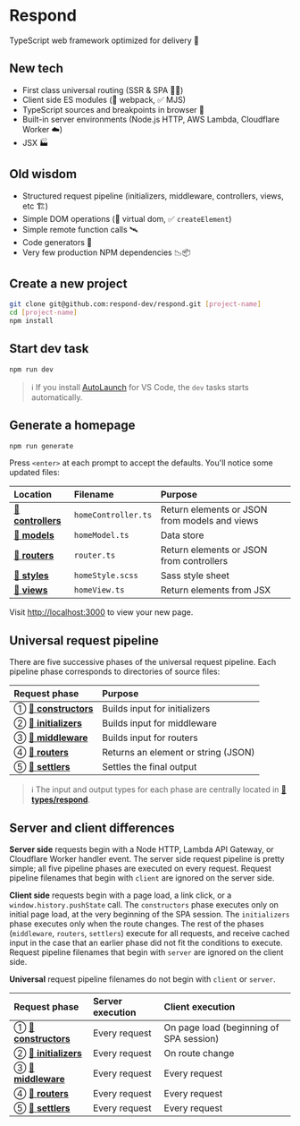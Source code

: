 # Respond

TypeScript web framework optimized for delivery 🚚

## New tech

- First class universal routing (SSR & SPA 🧖‍♀️)
- Client side ES modules (🚫 webpack, ✅ MJS)
- TypeScript sources and breakpoints in browser 🧘
- Built-in server environments (Node.js HTTP, AWS Lambda, Cloudflare Worker ☁️)
- JSX 🏭

## Old wisdom

- Structured request pipeline (initializers, middleware, controllers, views, etc 🏗️)
- Simple DOM operations (🚫 virtual dom, ✅ `createElement`)
- Simple remote function calls 🛰️
- Code generators 📝
- Very few production NPM dependencies 📉📦

## Create a new project

```bash
git clone git@github.com:respond-dev/respond.git [project-name]
cd [project-name]
npm install
```

## Start dev task

```bash
npm run dev
```

> ℹ️ If you install [AutoLaunch](https://marketplace.visualstudio.com/items?itemName=philfontaine.autolaunch) for VS Code, the `dev` tasks starts automatically.

## Generate a homepage

```bash
npm run generate
```

Press `<enter>` at each prompt to accept the defaults. You'll notice some updated files:

| Location                              | Filename            | Purpose                                       |
| :------------------------------------ | :------------------ | :-------------------------------------------- |
| [📁 **controllers**](src/controllers) | `homeController.ts` | Return elements or JSON from models and views |
| [📁 **models**](src/models)           | `homeModel.ts`      | Data store                                    |
| [📁 **routers**](src/routers)         | `router.ts`         | Return elements or JSON from controllers      |
| [📁 **styles**](src/styles)           | `homeStyle.scss`    | Sass style sheet                              |
| [📁 **views**](src/views)             | `homeView.ts`       | Return elements from JSX                      |

Visit <http://localhost:3000> to view your new page.

## Universal request pipeline

There are five successive phases of the universal request pipeline. Each pipeline phase corresponds to directories of source files:

| Request phase                             | Purpose                             |
| :---------------------------------------- | :---------------------------------- |
| ① [📁 **constructors**](src/constructors) | Builds input for initializers       |
| ② [📁 **initializers**](src/initializers) | Builds input for middleware         |
| ③ [📁 **middleware**](src/middleware)     | Builds input for routers            |
| ④ [📁 **routers**](src/routers)           | Returns an element or string (JSON) |
| ⑤ [📁 **settlers**](src/settlers)         | Settles the final output            |

> ℹ️ The input and output types for each phase are centrally located in [📁 **types/respond**](src/types/respond).

## Server and client differences

**Server side** requests begin with a Node HTTP, Lambda API Gateway, or Cloudflare Worker handler event. The server side request pipeline is pretty simple; all five pipeline phases are executed on every request. Request pipeline filenames that begin with `client` are ignored on the server side.

**Client side** requests begin with a page load, a link click, or a `window.history.pushState` call. The `constructors` phase executes only on initial page load, at the very beginning of the SPA session. The `initializers` phase executes only when the route changes. The rest of the phases (`middleware`, `routers`, `settlers`) execute for all requests, and receive cached input in the case that an earlier phase did not fit the conditions to execute. Request pipeline filenames that begin with `server` are ignored on the client side.

**Universal** request pipeline filenames do not begin with `client` or `server`.

| Request phase                             | Server execution | Client execution                        |
| :---------------------------------------- | :--------------- | :-------------------------------------- |
| ① [📁 **constructors**](src/constructors) | Every request    | On page load (beginning of SPA session) |
| ② [📁 **initializers**](src/initializers) | Every request    | On route change                         |
| ③ [📁 **middleware**](src/middleware)     | Every request    | Every request                           |
| ④ [📁 **routers**](src/routers)           | Every request    | Every request                           |
| ⑤ [📁 **settlers**](src/settlers)         | Every request    | Every request                           |
